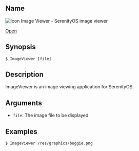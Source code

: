 ## Name

![Icon](file:///res/icons/16x16/filetype-image.png) Image Viewer - SerenityOS image viewer

[Open](file:///bin/ImageViewer)

## Synopsis

```**sh
$ ImageViewer [file]
```

## Description

ImageViewer is an image viewing application for SerenityOS.

## Arguments

* `file`: The image file to be displayed.

## Examples

```sh
$ ImageViewer /res/graphics/buggie.png
```

